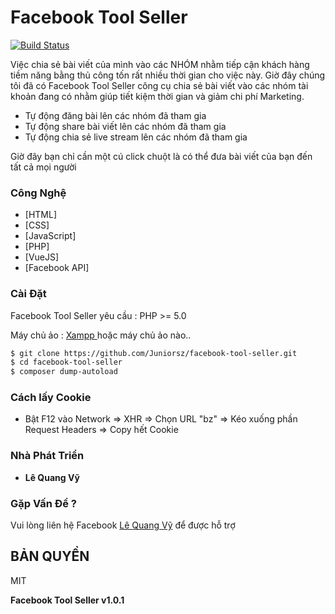 # Facebook Tool Seller

[![Build Status](https://travis-ci.org/joemccann/dillinger.svg?branch=master)](https://travis-ci.org/joemccann/dillinger)

Việc chia sẻ bài viết của mình vào các NHÓM nhằm tiếp cận khách hàng tiềm năng bằng thủ công tốn rất nhiều thời gian cho việc này. Giờ đây chúng tôi đã có Facebook Tool Seller công cụ chia sẻ bài viết vào các nhóm tài khoản đang có nhằm giúp tiết kiệm thời gian và giảm chi phí Marketing.

  - Tự động đăng bài lên các nhóm đã tham gia
  - Tự động share bài viết lên các nhóm đã tham gia
  - Tự động chia sẻ live stream lên các nhóm đã tham gia

Giờ đây bạn chỉ cần một cú click chuột là có thể đưa bài viết của bạn đến tất cả mọi người

### Công Nghệ


* [HTML] 
* [CSS] 
* [JavaScript] 
* [PHP] 
* [VueJS] 
* [Facebook API] 


### Cài Đặt

Facebook Tool Seller yêu cầu :
PHP >= 5.0

Máy chủ ảo : [ Xampp ](https://www.apachefriends.org/index.html)  hoặc máy chủ ảo nào..

```sh
$ git clone https://github.com/Juniorsz/facebook-tool-seller.git
$ cd facebook-tool-seller
$ composer dump-autoload
```
### Cách lấy Cookie

- Bật F12 vào Network => XHR => Chọn URL "bz" => Kéo xuống phần Request Headers => Copy hết Cookie

### Nhà Phát Triển

- **Lê Quang Vỹ**

### Gặp Vấn Đề ?
 
 Vui lòng liên hệ Facebook [Lê Quang Vỹ](https://facebook.com/sven307) để được hỗ trợ

BẢN QUYỀN
----

MIT


**Facebook Tool Seller v1.0.1**

